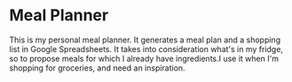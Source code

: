 # Meal Planner

This is my personal meal planner. It generates a meal plan and a shopping list in Google Spreadsheets. It takes into consideration what's in my fridge, so to propose meals for which I already have ingredients.I use it when I'm shopping for groceries, and need an inspiration.
